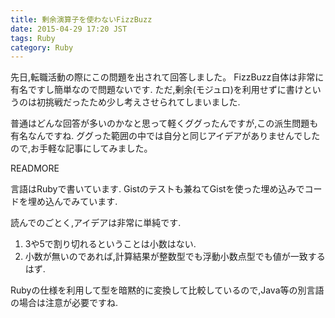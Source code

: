```yaml
---
title: 剰余演算子を使わないFizzBuzz
date: 2015-04-29 17:20 JST
tags: Ruby
category: Ruby
---
```


先日,転職活動の際にこの問題を出されて回答しました。
FizzBuzz自体は非常に有名ですし簡単なので問題ないです.
ただ,剰余(モジュロ)を利用せずに書けというのは初挑戦だったため少し考えさせられてしまいました.

普通はどんな回答が多いのかなと思って軽くググったんですが,この派生問題も有名なんですね.
ググった範囲の中では自分と同じアイデアがありませんでしたので,お手軽な記事にしてみました。

READMORE

言語はRubyで書いています.
Gistのテストも兼ねてGistを使った埋め込みでコードを埋め込んでみています.

<script src="https://gist.github.com/132e44bc9bb2dae0e3c7.js"></script>

読んでのごとく,アイデアは非常に単純です.

1. 3や5で割り切れるということは小数はない.
2. 小数が無いのであれば,計算結果が整数型でも浮動小数点型でも値が一致するはず.

Rubyの仕様を利用して型を暗黙的に変換して比較しているので,Java等の別言語の場合は注意が必要ですね.
